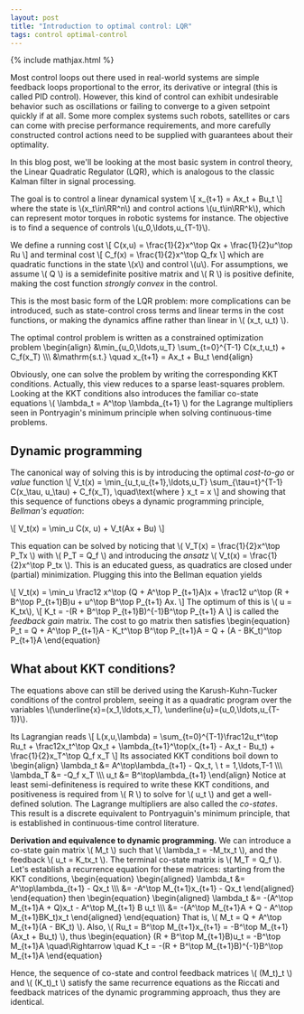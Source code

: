 ```yaml
---
layout: post
title: "Introduction to optimal control: LQR"
tags: control optimal-control
---
```

{% include mathjax.html %}

Most control loops out there used in real-world systems are simple feedback loops proportional to the error, its derivative or integral (this is called PID control). However, this kind of control can exhibit undesirable behavior such as oscillations or failing to converge to a given setpoint quickly if at all. Some more complex systems such robots, satellites or cars can come with precise performance requirements, and more carefully constructed control actions need to be supplied with guarantees about their optimality.

In this blog post, we'll be looking at the most basic system in control theory, the Linear Quadratic Regulator (LQR), which is analogous to the classic Kalman filter in signal processing.

The goal is to control a linear dynamical system
\\[
    x_{t+1} = Ax_t + Bu_t
\\]
where the state is \\(x_t\in\RR^n\\) and control actions \\(u_t\in\RR^k\\), which can represent motor torques in robotic systems for instance. The objective is to find a sequence of controls \\(u_0,\ldots,u_{T-1}\\).

We define a running cost
\\[
    C(x,u) = \frac{1}{2}x^\top Qx + \frac{1}{2}u^\top Ru
\\]
and terminal cost
\\[
    C_f(x) = \frac{1}{2}x^\top Q_fx
\\]
which are quadratic functions in the state \\(x\\) and control \\(u\\). For assumptions, we assume \\( Q \\) is a semidefinite positive matrix and \\( R \\) is positive definite, making the cost function *strongly convex* in the control.

This is the most basic form of the LQR problem: more complications can be introduced, such as state-control cross terms and linear terms in the cost functions, or making the dynamics affine rather than linear in \\( (x_t, u_t) \\).

The optimal control problem is written as a constrained optimization problem
\begin{align}
    &\min_{u_0,\ldots,u_T} \sum_{t=0}^{T-1} C(x_t,u_t) + C_f(x_T)  \\\\\\
    &\mathrm{s.t.} \quad x_{t+1} = Ax_t + Bu_t
\end{align}

Obviously, one can solve the problem by writing the corresponding KKT conditions. Actually, this view reduces to a sparse least-squares problem. Looking at the KKT conditions also introduces the familiar co-state equations \\( \lambda_t = A^\top \lambda_{t+1} \\) for the Lagrange multipliers seen in Pontryagin's minimum principle when solving continuous-time problems.


## Dynamic programming

The canonical way of solving this is by introducing the optimal _cost-to-go_ or _value_ function
\\[
    V_t(x) = \min_{u_t,u_{t+1},\ldots,u_T} \sum_{\tau=t}^{T-1} C(x_\tau, u_\tau) + C_f(x_T), \quad\text{where } x_t = x
\\]
and showing that this sequence of functions obeys a dynamic programming principle, _Bellman's equation_:

\\[
    V_t(x) = \min_u C(x, u) + V_t(Ax + Bu)
\\]

This equation can be solved by noticing that \\( V_T(x) = \frac{1}{2}x^\top P_Tx \\) with \\( P_T = Q_f \\) and introducing the _ansatz_ \\( V_t(x) = \frac{1}{2}x^\top P_tx \\). This is an educated guess, as quadratics are closed under (partial) minimization.
Plugging this into the Bellman equation yields

\\[
    V_t(x) = \min_u \frac12 x^\top (Q + A^\top P_{t+1}A)x + \frac12 u^\top (R + B^\top P_{t+1}B)u + u^\top B^\top P_{t+1} Ax.
\\]
The optimum of this is \\( u = K_tx\\),
\\[
    K_t = -(R + B^\top P_{t+1}B)^{-1}B^\top P_{t+1} A
\\]
is called the *feedback gain* matrix.
The cost to go matrix then satisfies
\begin{equation}
    P_t = Q + A^\top P_{t+1}A - K_t^\top B^\top P_{t+1}A =  Q + (A - BK_t)^\top P_{t+1}A
\end{equation}

## What about KKT conditions?

The equations above can still be derived using the Karush-Kuhn-Tucker conditions of the control problem, seeing it as a quadratic program over the variables \\(\underline{x}=(x\_1,\ldots,x\_T), \underline{u}=(u_0,\ldots,u_{T-1})\\).

Its Lagrangian reads
\\[
    L(x,u,\lambda) = \sum_{t=0}^{T-1}\frac12u_t^\top Ru_t + \frac12x_t^\top Qx_t + \lambda_{t+1}^\top(x_{t+1} - Ax_t - Bu_t)
    + \frac{1}{2}x_T^\top Q_f x_T
\\]
Its associated KKT conditions boil down to
\begin{align}
    \lambda_t &= A^\top\lambda_{t+1} - Qx_t,  \ t = 1,\ldots,T-1  \\\\\\
    \lambda_T &= -Q_f x_T  \\\\\\
    u_t &= B^\top\lambda_{t+1}
\end{align}
Notice at least semi-definiteness is required to write these KKT conditions, and positiveness is required from \\( R \\) to solve for \\( u_t \\) and get a well-defined solution.
The Lagrange multipliers are also called the *co-states*. This result is a discrete equivalent to Pontryaguin's minimum principle, that is established in continuous-time control literature.

**Derivation and equivalence to dynamic programming.** We can introduce a co-state gain matrix \\( M_t \\) such that \\(  \lambda_t = -M_tx_t \\), and the feedback \\( u_t = K_tx_t \\). The terminal co-state matrix is \\( M_T = Q_f \\). Let's establish a recurrence equation for these matrices: starting from the KKT conditions,
\begin{equation}
\begin{aligned}
    \lambda_t &= A^\top\lambda_{t+1} - Qx_t  \\\\\\
        &= -A^\top M_{t+1}x_{t+1} - Qx_t
\end{aligned}
\end{equation}
then
\begin{equation}
\begin{aligned}
    \lambda_t &= -(A^\top M_{t+1}A + Q)x_t - A^\top M_{t+1} B u_t  \\\\\\
        &= -(A^\top M_{t+1}A + Q - A^\top M_{t+1}BK_t)x_t
\end{aligned}
\end{equation}
That is, \\( M_t = Q + A^\top M_{t+1}(A - BK_t) \\).
Also, \\( Ru_t = B^\top M_{t+1}x_{t+1} = -B^\top M_{t+1} (Ax_t + Bu_t) \\), thus
\begin{equation}
    (R + B^\top M_{t+1}B)u_t = -B^\top M_{t+1}A
    \quad\Rightarrow \quad
    K_t = -(R + B^\top M_{t+1}B)^{-1}B^\top M_{t+1}A
\end{equation}

Hence, the sequence of co-state and control feedback matrices \\( (M_t)_t \\) and \\( (K_t)_t \\) satisfy the same recurrence equations as the Riccati and feedback matrices of the dynamic programming approach, thus they are identical.
